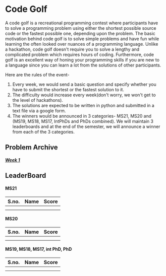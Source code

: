 # Code Golf
A code golf is a recreational programming contest where participants have to solve a programming problem using either the shortest possible source code or the fastest possible one, depending upon the problem. The basic motivation behind code golf is to solve simple problems and have fun while learning the often looked over nuances of a programming language. Unlike a hackathon, code golf doesn't require you to solve a lengthy and complicated problem which requires hours of coding. Furthermore, code golf is an excellent way of honing your programming skills if you are new to a language since you can learn a lot from the solutions of other participants.


Here are the rules of the event-

1. Every week, we would send a basic question and specify whether you have to submit the shortest or the fastest solution to it.
2. The difficulty would increase every week(don't worry, we won't get to the level of hackathons).
3. The solutions are expected to be written in python and submitted in a text file via a google form.
4. The winners would be announced in 3 categories- MS21, MS20 and (MS19, MS18, MS17, IntPhDs and PhDs combined). We will maintain 3 leaderboards and at the end of the semester, we will announce a winner from each of the 3 categories.

## Problem Archive
##### [Week 1](events/cg/problems/week1.md)

## LeaderBoard

#### MS21

| S.no. | Name | Score |
|-------|------|-------|
|       |      |       |
|       |      |       |

#### MS20

| S.no. | Name | Score |
|-------|------|-------|
|       |      |       |
|       |      |       |

#### MS19, MS18, MS17, int PhD, PhD

| S.no. | Name | Score |
|-------|------|-------|
|       |      |       |
|       |      |       |
